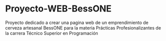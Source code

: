 # Proyecto-WEB-BessONE
Proyecto dedicado a crear una pagina web de un emprendimiento de cerveza artesanal BessONE para la materia Prácticas Profesionalizantes de la carrera Técnico Superior en Programación

